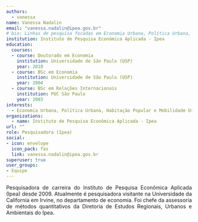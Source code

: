 ```yaml
---
authors:
  - vanessa
name: Vanessa Nadalin
email: "vanessa.nadalin@ipea.gov.br"
# bio: Linhas de pesquisa focadas em Economia Urbana, Política Urbana, Habitação Popular e Mobilidade Urbana.
institution: Instituto de Pesquisa Econômica Aplicada - Ipea
education:
  courses:
  - course: Doutorado em Economia
    institution: Universidade de São Paulo (USP)
    year: 2010
  - course: BSc em Economia
    institution: Universidade de São Paulo (USP)
    year: 2004
  - course: BSc em Relações Internacionais
    institution: PUC São Paulo
    year: 2003
interests:
  - Economia Urbana, Política Urbana, Habitação Popular e Mobilidade Urbana
organizations:
  - name: Instituto de Pesquisa Econômica Aplicada - Ipea
url: ""
role: Pesquisadora (Ipea)
social:
- icon: envelope
  icon_pack: fas
  link: vanessa.nadalin@ipea.gov.br
superuser: true
user_groups:
- Equipe
---
```

<p align="justify">
Pesquisadora de carreira do Instituto de Pesquisa Econômica Aplicada (Ipea) desde 2009. Atualmente é pesquisadora visitante na Universidade da California em Irvine, no departamento de economia. Foi chefe da assessoria de métodos quantitativos da Diretoria de Estudos Regionais, Urbanos e Ambientais do Ipea.
</p>
